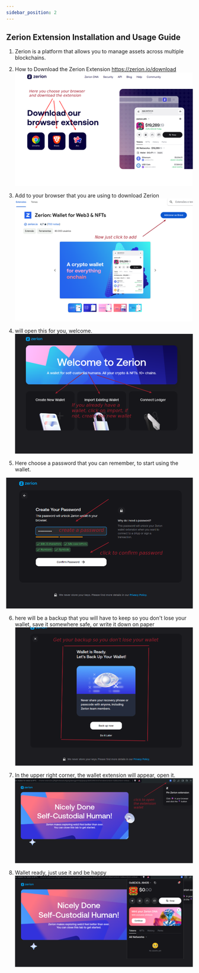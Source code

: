 ```yaml
---
sidebar_position: 2
---
```


 ## Zerion Extension Installation and Usage Guide
1. Zerion is a platform that allows you to manage assets across multiple blockchains.

2. How to Download the Zerion Extension https://zerion.io/download
![Alt ​​text](../../src//assets//eth-wallet/1.png)

3. Add to your browser that you are using to download Zerion
![Alt ​​text](../../src//assets//eth-wallet/2.png)


4. will open this for you, welcome.
![Alt ​​text](../../src//assets//eth-wallet/3.png)


5. Here choose a password that you can remember, to start using the wallet.

![Alt ​​text](../../src//assets//eth-wallet/4.png)

6. here will be a backup that you will have to keep so you don't lose your wallet, save it somewhere safe, or write it down on paper 
![Alt ​​text](../../src//assets//eth-wallet/5.png)

7. In the upper right corner, the wallet extension will appear, open it.
![Alt ​​text](../../src//assets//eth-wallet/6.png)

8. Wallet ready, just use it and be happy 
![Alt ​​text](../../src//assets//eth-wallet/11.png)